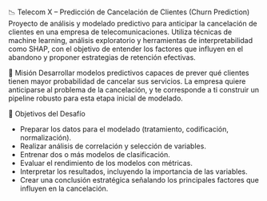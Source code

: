 📉 Telecom X – Predicción de Cancelación de Clientes (Churn Prediction)
Proyecto de análisis y modelado predictivo para anticipar la cancelación de clientes en una empresa de telecomunicaciones. Utiliza técnicas de machine learning, 
análisis exploratorio y herramientas de interpretabilidad como SHAP, con el objetivo de entender los factores que influyen en el abandono y proponer estrategias 
de retención efectivas.

🎯 Misión
Desarrollar modelos predictivos capaces de prever qué clientes tienen mayor probabilidad de cancelar sus servicios.
La empresa quiere anticiparse al problema de la cancelación, y te corresponde a ti construir un pipeline robusto para esta etapa inicial de modelado.

🧠 Objetivos del Desafío
- Preparar los datos para el modelado (tratamiento, codificación, normalización).
- Realizar análisis de correlación y selección de variables.
- Entrenar dos o más modelos de clasificación.
- Evaluar el rendimiento de los modelos con métricas.
- Interpretar los resultados, incluyendo la importancia de las variables.
- Crear una conclusión estratégica señalando los principales factores que influyen en la cancelación.
